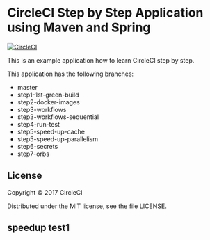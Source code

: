 # CircleCI Step by Step Application using Maven and Spring 
[![CircleCI](https://circleci.com/gh/kurumai/circleci-step-by-step/tree/step5-speed-up-parallelism.svg?style=svg)](https://circleci.com/gh/kurumai/circleci-step-by-step/tree/step5-speed-up-parallelism)

This is an example application how to learn CircleCI step by step.

This application has the following branches: 

- master
- step1-1st-green-build
- step2-docker-images
- step3-workflows
- step3-workflows-sequential
- step4-run-test
- step5-speed-up-cache
- step5-speed-up-parallelism
- step6-secrets
- step7-orbs

## License

Copyright © 2017 CircleCI

Distributed under the MIT license, see the file LICENSE.

## speedup test1
